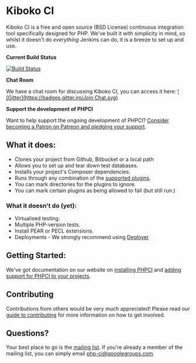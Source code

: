 Kiboko CI
=====

Kiboko CI is a free and open source (BSD License) continuous integration tool specifically designed for PHP. We've  built it with simplicity in mind, so whilst it doesn't do *everything* Jenkins can do, it is a breeze to set up and use.

**Current Build Status**

[![Build Status](http://phpci.block8.net/build-status/image/2?branch=master)](http://phpci.block8.net/build-status/view/2?branch=master)

**Chat Room**

We have a chat room for discussing Kiboko CI, you can access it here: [![Gitter](https://badges.gitter.im/Join Chat.svg)](https://gitter.im/Block8/PHPCI?utm_source=badge&utm_medium=badge&utm_campaign=pr-badge&utm_content=body_badge)

**Support the development of PHPCI**

Want to help support the ongoing development of PHPCI? [Consider becoming a Patron on Patreon and pledging your support](https://www.patreon.com/phpci).

## What it does:
* Clones your project from Github, Bitbucket or a local path
* Allows you to set up and tear down test databases.
* Installs your project's Composer dependencies.
* Runs through any combination of the [supported plugins](https://www.phptesting.org/wiki#plugins).
* You can mark directories for the plugins to ignore.
* You can mark certain plugins as being allowed to fail (but still run.)

### What it doesn't do (yet):
* Virtualised testing.
* Multiple PHP-version tests.
* Install PEAR or PECL extensions.
* Deployments - We strongly recommend using [Deployer](http://phpdeployment.org)

## Getting Started:
We've got documentation on our website on [installing PHPCI](https://www.phptesting.org/install-phpci) and [adding support for PHPCI to your projects](https://www.phptesting.org/wiki/Adding-PHPCI-Support-to-Your-Projects).

## Contributing
Contributions from others would be very much appreciated! Please read our [guide to contributing](https://github.com/Block8/PHPCI/blob/master/.github/CONTRIBUTING.md) for more information on how to get involved.

## Questions?
Your best place to go is the [mailing list](https://groups.google.com/forum/#!forum/php-ci). If you're already a member of the mailing list, you can simply email php-ci@googlegroups.com.
